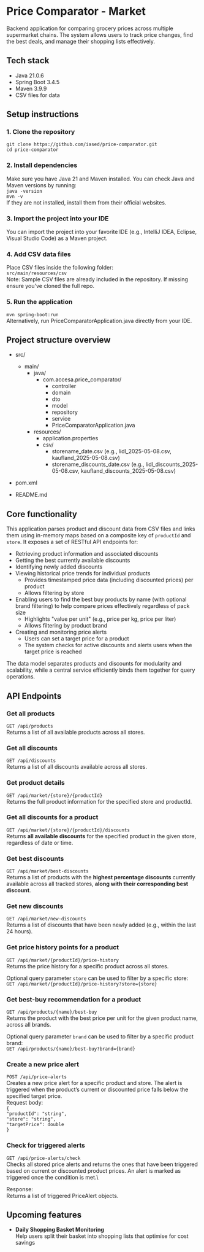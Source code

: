 # Price Comparator - Market

Backend application for comparing grocery prices across multiple supermarket chains. 
The system allows users to track price changes, find the best deals, and manage their shopping lists effectively.

## Tech stack
* Java 21.0.6
* Spring Boot 3.4.5
* Maven 3.9.9
* CSV files for data

## Setup instructions

### **1. Clone the repository**

`git clone https://github.com/iased/price-comparator.git` \
`cd price-comparator`

### **2. Install dependencies**

Make sure you have Java 21 and Maven installed. You can check Java and Maven versions by running:\
`java -version`\
`mvn -v`\
If they are not installed, install them from their official websites.

### **3. Import the project into your IDE**

You can import the project into your favorite IDE (e.g., IntelliJ IDEA, Eclipse, Visual Studio Code) as a Maven project.

### **4. Add CSV data files**
Place CSV files inside the following folder:\
`src/main/resources/csv`\
Note: Sample CSV files are already included in the repository. If missing ensure you've cloned the full repo.

### **5. Run the application**
`mvn spring-boot:run`\
Alternatively, run PriceComparatorApplication.java directly from your IDE.

## Project structure overview
- src/
	- main/
		- java/
			- com.accesa.price_comparator/
				- controller
				- domain
				- dto
				- model
				- repository
				- service
				- PriceComparatorApplication.java
		- resources/ 
			- application.properties
			- csv/
				- storename_date.csv (e.g., lidl_2025-05-08.csv, kaufland_2025-05-08.csv)
				- storename_discounts_date.csv (e.g., lidl_discounts_2025-05-08.csv, kaufland_discounts_2025-05-08.csv)

- pom.xml
- README.md

## Core functionality
This application parses product and discount data from CSV files and links them using in-memory maps based on a composite key of `productId` and `store`. It exposes a set of RESTful API endpoints for:
* Retrieving product information and associated discounts
* Getting the best currently available discounts
* Identifying newly added discounts
* Viewing historical price trends for individual products
  * Provides timestamped price data (including discounted prices) per product
  * Allows filtering by store
* Enabling users to find the best buy products by name (with optional brand filtering) to help compare prices effectively regardless of pack size
  * Highlights "value per unit" (e.g., price per kg, price per liter)
  * Allows filtering by product brand
* Creating and monitoring price alerts
  * Users can set a target price for a product
  * The system checks for active discounts and alerts users when the target price is reached
  
The data model separates products and discounts for modularity and scalability, while a central service efficiently binds them together for query operations.

## API Endpoints
### **Get all products**
`GET /api/products`  
Returns a list of all available products across all stores.


### **Get all discounts**
`GET /api/discounts`  
Returns a list of all discounts available across all stores.


### **Get product details**
`GET /api/market/{store}/{productId}`\
Returns the full product information for the specified store and productId.


### **Get all discounts for a product**
`GET /api/market/{store}/{productId}/discounts`\
Returns **all available discounts** for the specified product in the given store, regardless of date or time.


### **Get best discounts**
`GET /api/market/best-discounts`\
Returns a list of products with the **highest percentage discounts** currently available across all tracked stores, **along with their corresponding best discount**.


### **Get new discounts**
`GET /api/market/new-discounts`\
Returns a list of discounts that have been newly added (e.g., within the last 24 hours).

### **Get price history points for a product**
`GET /api/market/{productId}/price-history`\
Returns the price history for a specific product across all stores.

Optional query parameter `store` can be used to filter by a specific store:\
`GET /api/market/{productId}/price-history?store={store}`

### **Get best-buy recommendation for a product**
`GET /api/products/{name}/best-buy`\
Returns the product with the best price per unit for the given product name, across all brands.

Optional query parameter `brand` can be used to filter by a specific product brand:\
`GET /api/products/{name}/best-buy?brand={brand}`

### **Create a new price alert**
`POST /api/price-alerts`\
Creates a new price alert for a specific product and store. The alert is triggered when the product’s current or discounted price falls below the specified target price.\
Request body:\
`{`\
`"productId": "string",`\
`"store": "string",`\
`"targetPrice": double`\
`}`

### **Check for triggered alerts**
`GET /api/price-alerts/check`\
Checks all stored price alerts and returns the ones that have been triggered based on current or discounted product prices. An alert is marked as triggered once the condition is met.\

Response:\
Returns a list of triggered PriceAlert objects.


## Upcoming features

* **Daily Shopping Basket Monitoring**\
Help users split their basket into shopping lists that optimise for cost savings
